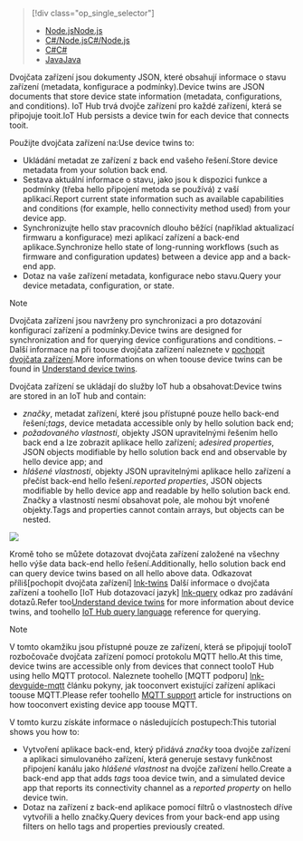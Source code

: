 > [!div class="op_single_selector"]
> * [<span data-ttu-id="dfeed-101">Node.js</span><span class="sxs-lookup"><span data-stu-id="dfeed-101">Node.js</span></span>](../articles/iot-hub/iot-hub-node-node-twin-getstarted.md)
> * [<span data-ttu-id="dfeed-102">C#/Node.js</span><span class="sxs-lookup"><span data-stu-id="dfeed-102">C#/Node.js</span></span>](../articles/iot-hub/iot-hub-csharp-node-twin-getstarted.md)
> * [<span data-ttu-id="dfeed-103">C#</span><span class="sxs-lookup"><span data-stu-id="dfeed-103">C#</span></span>](../articles/iot-hub/iot-hub-csharp-csharp-twin-getstarted.md)
> * [<span data-ttu-id="dfeed-104">Java</span><span class="sxs-lookup"><span data-stu-id="dfeed-104">Java</span></span>](../articles/iot-hub/iot-hub-java-java-twin-getstarted.md)

<span data-ttu-id="dfeed-105">Dvojčata zařízení jsou dokumenty JSON, které obsahují informace o stavu zařízení (metadata, konfigurace a podmínky).</span><span class="sxs-lookup"><span data-stu-id="dfeed-105">Device twins are JSON documents that store device state information (metadata, configurations, and conditions).</span></span> <span data-ttu-id="dfeed-106">IoT Hub trvá dvojče zařízení pro každé zařízení, která se připojuje tooit.</span><span class="sxs-lookup"><span data-stu-id="dfeed-106">IoT Hub persists a device twin for each device that connects tooit.</span></span>

<span data-ttu-id="dfeed-107">Použijte dvojčata zařízení na:</span><span class="sxs-lookup"><span data-stu-id="dfeed-107">Use device twins to:</span></span>

* <span data-ttu-id="dfeed-108">Ukládání metadat ze zařízení z back end vašeho řešení.</span><span class="sxs-lookup"><span data-stu-id="dfeed-108">Store device metadata from your solution back end.</span></span>
* <span data-ttu-id="dfeed-109">Sestava aktuální informace o stavu, jako jsou k dispozici funkce a podmínky (třeba hello připojení metoda se používá) z vaší aplikací.</span><span class="sxs-lookup"><span data-stu-id="dfeed-109">Report current state information such as available capabilities and conditions (for example, hello connectivity method used) from your device app.</span></span>
* <span data-ttu-id="dfeed-110">Synchronizujte hello stav pracovních dlouho běžící (například aktualizací firmwaru a konfigurace) mezi aplikací zařízení a back-end aplikace.</span><span class="sxs-lookup"><span data-stu-id="dfeed-110">Synchronize hello state of long-running workflows (such as firmware and configuration updates) between a device app and a back-end app.</span></span>
* <span data-ttu-id="dfeed-111">Dotaz na vaše zařízení metadata, konfigurace nebo stavu.</span><span class="sxs-lookup"><span data-stu-id="dfeed-111">Query your device metadata, configuration, or state.</span></span>

> [!NOTE]
> <span data-ttu-id="dfeed-112">Dvojčata zařízení jsou navrženy pro synchronizaci a pro dotazování konfigurací zařízení a podmínky.</span><span class="sxs-lookup"><span data-stu-id="dfeed-112">Device twins are designed for synchronization and for querying device configurations and conditions.</span></span> <span data-ttu-id="dfeed-113">– Další informace na při toouse dvojčata zařízení naleznete v [pochopit dvojčata zařízení][lnk-twins].</span><span class="sxs-lookup"><span data-stu-id="dfeed-113">More informations on when toouse device twins can be found in [Understand device twins][lnk-twins].</span></span>

<span data-ttu-id="dfeed-114">Dvojčata zařízení se ukládají do služby IoT hub a obsahovat:</span><span class="sxs-lookup"><span data-stu-id="dfeed-114">Device twins are stored in an IoT hub and contain:</span></span>

* <span data-ttu-id="dfeed-115">*značky*, metadat zařízení, které jsou přístupné pouze hello back-end řešení;</span><span class="sxs-lookup"><span data-stu-id="dfeed-115">*tags*, device metadata accessible only by hello solution back end;</span></span>
* <span data-ttu-id="dfeed-116">*požadovaného vlastnosti*, objekty JSON upravitelnými řešením hello back end a lze zobrazit aplikace hello zařízení; a</span><span class="sxs-lookup"><span data-stu-id="dfeed-116">*desired properties*, JSON objects modifiable by hello solution back end and observable by hello device app; and</span></span>
* <span data-ttu-id="dfeed-117">*hlášené vlastnosti*, objekty JSON upravitelnými aplikace hello zařízení a přečíst back-end hello řešení.</span><span class="sxs-lookup"><span data-stu-id="dfeed-117">*reported properties*, JSON objects modifiable by hello device app and readable by hello solution back end.</span></span> <span data-ttu-id="dfeed-118">Značky a vlastností nesmí obsahovat pole, ale mohou být vnořené objekty.</span><span class="sxs-lookup"><span data-stu-id="dfeed-118">Tags and properties cannot contain arrays, but objects can be nested.</span></span>

![][img-twin]

<span data-ttu-id="dfeed-119">Kromě toho se můžete dotazovat dvojčata zařízení založené na všechny hello výše data back-end hello řešení.</span><span class="sxs-lookup"><span data-stu-id="dfeed-119">Additionally, hello solution back end can query device twins based on all hello above data.</span></span>
<span data-ttu-id="dfeed-120">Odkazovat příliš[pochopit dvojčata zařízení] [ lnk-twins] Další informace o dvojčata zařízení a toohello [IoT Hub dotazovací jazyk] [ lnk-query] odkaz pro zadávání dotazů.</span><span class="sxs-lookup"><span data-stu-id="dfeed-120">Refer too[Understand device twins][lnk-twins] for more information about device twins, and toohello [IoT Hub query language][lnk-query] reference for querying.</span></span>

> [!NOTE]
> <span data-ttu-id="dfeed-121">V tomto okamžiku jsou přístupné pouze ze zařízení, která se připojují tooIoT rozbočovače dvojčata zařízení pomocí protokolu MQTT hello.</span><span class="sxs-lookup"><span data-stu-id="dfeed-121">At this time, device twins are accessible only from devices that connect tooIoT Hub using hello MQTT protocol.</span></span> <span data-ttu-id="dfeed-122">Naleznete toohello [MQTT podporu] [ lnk-devguide-mqtt] článku pokyny, jak tooconvert existující zařízení aplikaci toouse MQTT.</span><span class="sxs-lookup"><span data-stu-id="dfeed-122">Please refer toohello [MQTT support][lnk-devguide-mqtt] article for instructions on how tooconvert existing device app toouse MQTT.</span></span>

<span data-ttu-id="dfeed-123">V tomto kurzu získáte informace o následujících postupech:</span><span class="sxs-lookup"><span data-stu-id="dfeed-123">This tutorial shows you how to:</span></span>

* <span data-ttu-id="dfeed-124">Vytvoření aplikace back-end, který přidává *značky* tooa dvojče zařízení a aplikaci simulovaného zařízení, která generuje sestavy funkčnost připojení kanálu jako *hlášené vlastnost* na dvojče zařízení hello.</span><span class="sxs-lookup"><span data-stu-id="dfeed-124">Create a back-end app that adds *tags* tooa device twin, and a simulated device app that reports its connectivity channel as a *reported property* on hello device twin.</span></span>
* <span data-ttu-id="dfeed-125">Dotaz na zařízení z back-end aplikace pomocí filtrů o vlastnostech dříve vytvořili a hello značky.</span><span class="sxs-lookup"><span data-stu-id="dfeed-125">Query devices from your back-end app using filters on hello tags and properties previously created.</span></span>

<!-- images -->
[img-twin]: media/iot-hub-selector-twin-get-started/twin.png

<!-- links -->
[lnk-query]: ../articles/iot-hub/iot-hub-devguide-query-language.md
[lnk-twins]: ../articles/iot-hub/iot-hub-devguide-device-twins.md
[lnk-d2c]: ../articles/iot-hub/iot-hub-devguide-messaging.md#device-to-cloud-messages
[lnk-methods]: ../articles/iot-hub/iot-hub-devguide-direct-methods.md
[lnk-devguide-mqtt]: ../articles/iot-hub/iot-hub-mqtt-support.md